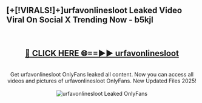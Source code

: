 <h2>[+[!VIRALS!]+]urfavonlinesloot Leaked Video Viral On Social X Trending Now - b5kjl</h2>
<br>
<div align="center">
<h2><a href="https://libra.edu.pl?urfavonlinesloot" rel="nofollow">🔴 CLICK HERE 🌐==►► urfavonlinesloot</a></h2>
<br>
Get urfavonlinesloot OnlyFans leaked all content. Now you can access all videos and pictures of urfavonlinesloot OnlyFans. New Updated Files 2025!
<br>
<br>
<a href="https://libra.edu.pl?urfavonlinesloot" rel="nofollow" data-target="animated-image.originalLink"><img src="https://i.ibb.co.com/WyWwxjT/player-gif2.gif" alt="urfavonlinesloot Leaked OnlyFans" style="max-width: 100%; display: inline-block;" data-target="animated-image.originalImage"></a>
</div>
<br>